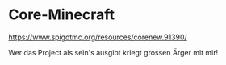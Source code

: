 # Core-Minecraft
https://www.spigotmc.org/resources/corenew.91390/ 

Wer das Project als sein's ausgibt kriegt grossen Ärger mit mir!

